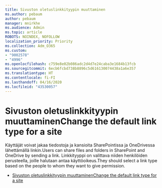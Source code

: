 ```yaml
---
title: Sivuston oletuslinkkityypin muuttaminen
ms.author: pebaum
author: pebaum
manager: mnirkhe
ms.audience: Admin
ms.topic: article
ROBOTS: NOINDEX, NOFOLLOW
localization_priority: Priority
ms.collection: Adm_O365
ms.custom:
- "9002578"
- "4996"
ms.openlocfilehash: c759e8e02b086adc2d4d7e24caba3e1684b13fcb
ms.sourcegitcommit: 6ecb6fcbd738b8896c5d616130074438a1a6e357
ms.translationtype: HT
ms.contentlocale: fi-FI
ms.lasthandoff: 04/16/2020
ms.locfileid: "43530057"
---
```

# <a name="change-the-default-link-type-for-a-site"></a><span data-ttu-id="85707-102">Sivuston oletuslinkkityypin muuttaminen</span><span class="sxs-lookup"><span data-stu-id="85707-102">Change the default link type for a site</span></span>

<span data-ttu-id="85707-103">Käyttäjät voivat jakaa tiedostoja ja kansioita SharePointissa ja OneDrivessa lähettämällä linkin.</span><span class="sxs-lookup"><span data-stu-id="85707-103">Users can share files and folders in SharePoint and OneDrive by sending a link.</span></span> <span data-ttu-id="85707-104">Linkkityyppi on valittava niiden henkilöiden perusteella, joille halutaan antaa käyttöoikeus.</span><span class="sxs-lookup"><span data-stu-id="85707-104">They should select a link type based on the people to whom they want to give permission.</span></span>

- [<span data-ttu-id="85707-105">Sivuston oletuslinkkityypin muuttaminen</span><span class="sxs-lookup"><span data-stu-id="85707-105">Change the default link type for a site</span></span>](https://docs.microsoft.com/sharepoint/change-default-sharing-link)
